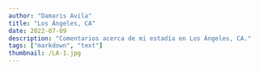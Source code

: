 ```yaml
---
author: "Damaris Avila"
title: "Los Ángeles, CA"
date: 2022-07-09
description: "Comentarios acerca de mi estadía en Los Ángeles, CA."
tags: ["markdown", "text"]
thumbnail: /LA-1.jpg
---
```



